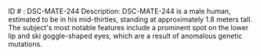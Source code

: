 ID # : DSC-MATE-244
Description: DSC-MATE-244 is a male human, estimated to be in his mid-thirties, standing at approximately 1.8 meters tall. The subject's most notable features include a prominent spot on the lower lip and ski goggle-shaped eyes, which are a result of anomalous genetic mutations.